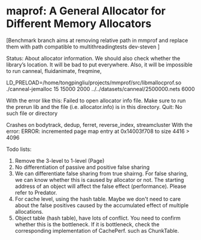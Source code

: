 # maprof: A General Allocator for Different Memory Allocators

[Benchmark branch aims at removing relative path in mmprof and replace them with path compatible to multithreadingtests dev-steven ]

Status:
About allocator information. We should also check whether the library’s location. It will be bad to put everywhere. Also, it will be impossible to run canneal, fluidanimate, freqmine, 
 
LD_PRELOAD=/home/tongpingliu/projects/mmprof/src/libmallocprof.so ./canneal-jemalloc 15 15000 2000 ../../datasets/canneal/2500000.nets 6000

With the error like this:
Failed to open allocator info file. Make sure to run the prerun lib and
the file (i.e. allocator.info) is in this directory. Quit: No such file or directory

Crashes on bodytrack, dedup, ferret, reverse_index, streamcluster
With the error:
ERROR: incremented page map entry at 0x14003f708 to size 4416 > 4096

Todo lists: 
1. Remove the 3-level to 1-level (Page) 
2. No differentiation of passive and positive false sharing 
3. We can differentiate false sharing from true shairng. For false sharing, we can know whether this is caused by allocator or not. The starting address of an object will affect the false effect (performance). Please refer to Predator. 
4. For cache level, using the hash table. Maybe we don't need to care about the false positives caused by the accumulated effect of multiple allocations. 
5. Object table (hash table), have lots of conflict. You need to confirm whether this is the bottleneck. If it is bottleneck, check the corresponding implementation of CachePerf. such as ChunkTable. 
